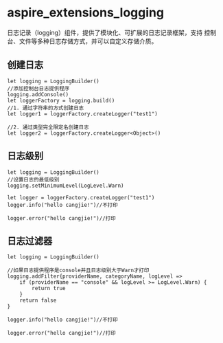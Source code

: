 # aspire_extensions_logging

日志记录（logging）组件，提供了模块化、可扩展的日志记录框架，支持 控制台、文件等多种日志存储方式，并可以自定义存储介质。

## 创建日志

``` cangjie
let logging = LoggingBuilder()
//添加控制台日志提供程序
logging.addConsole()
let loggerFactory = logging.build()
//1. 通过字符串的方式创建日志
let logger1 = loggerFactory.createLogger("test1")

//2. 通过类型完全限定名创建日志
let logger2 = loggerFactory.createLogger<Object>()
```

## 日志级别

``` cangjie
let logging = LoggingBuilder()
//设置日志的最低级别
logging.setMinimumLevel(LogLevel.Warn)

let logger = loggerFactory.createLogger("test1")
logger.info("hello cangjie!")//不打印

logger.error("hello cangjie!")//打印

```

## 日志过滤器

``` cangjie
let logging = LoggingBuilder()

//如果日志提供程序是console并且日志级别大于Warn才打印
logging.addFilter{providerName, categoryName, logLevel =>
    if (providerName == "console" && logLevel >= LogLevel.Warn) {
        return true
    }
    return false
}

logger.info("hello cangjie!")//不打印

logger.error("hello cangjie!")//打印
```
